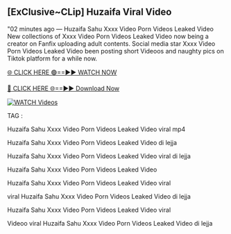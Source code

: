 ## [ExClusive~CLip] Huzaifa Viral Video


"02 minutes ago —  Huzaifa Sahu Xxxx Video Porn Videos Leaked Video New collections of   Xxxx Video Porn Videos Leaked Video now being a creator on Fanfix uploading adult contents. Social media star   Xxxx Video Porn Videos Leaked Video been posting short Videoos and naughty pics on Tiktok platform for a while now.


[🌐 CLICK HERE 🟢==►► WATCH NOW](https://ultra-bulletin.blogspot.com/p/ultra-bulletin-23.html)

[🔴 CLICK HERE 🌐==►► Download Now](https://ultra-bulletin.blogspot.com/p/ultra-bulletin-23.html)

[![WATCH Videos](https://i.imgur.com/dJHk4Zq.gif)](https://ultra-bulletin.blogspot.com/p/ultra-bulletin-23.html)


TAG :

Huzaifa Sahu Xxxx Video Porn Videos Leaked Video viral mp4

Huzaifa Sahu Xxxx Video Porn Videos Leaked Video di lejja

Huzaifa Sahu Xxxx Video Porn Videos Leaked Video viral di lejja

Huzaifa Sahu Xxxx Video Porn Videos Leaked Video

Huzaifa Sahu Xxxx Video Porn Videos Leaked Video viral

viral Huzaifa Sahu Xxxx Video Porn Videos Leaked Video di lejja

Huzaifa Sahu Xxxx Video Porn Videos Leaked Video viral

Videoo viral Huzaifa Sahu Xxxx Video Porn Videos Leaked Video di lejja
